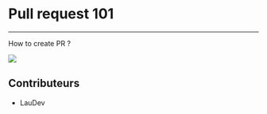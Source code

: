 # Pull request 101
___

How to create PR ?

![](https://media.giphy.com/media/3o7buirYcmV5nSwIRW/giphy.gif)

## Contributeurs
* LauDev
